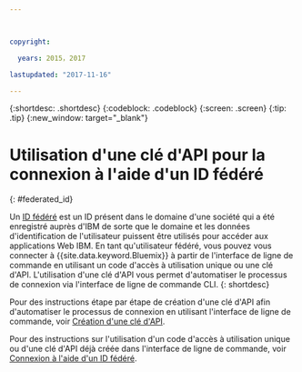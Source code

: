 ```yaml
---



copyright:

  years: 2015，2017

lastupdated: "2017-11-16"

---
```


{:shortdesc: .shortdesc}
{:codeblock: .codeblock}
{:screen: .screen}
{:tip: .tip}
{:new_window: target="_blank"}

# Utilisation d'une clé d'API pour la connexion à l'aide d'un ID fédéré
{: #federated_id}


Un [ID fédéré](/docs/admin/adminpublic.html#federatedid) est un ID présent dans le domaine d'une société qui a été enregistré auprès d'IBM de sorte que le domaine et les données d'identification de l'utilisateur puissent être utilisés pour accéder aux applications Web IBM. En tant qu'utilisateur fédéré, vous pouvez vous connecter à {{site.data.keyword.Bluemix}} à partir de l'interface de ligne de commande en utilisant un code d'accès à utilisation unique ou une clé d'API. L'utilisation d'une clé d'API vous permet d'automatiser le processus de connexion via l'interface de ligne de commande CLI.
{: shortdesc}

Pour des instructions étape par étape de création d'une clé d'API afin d'automatiser le processus de connexion en utilisant l'interface de ligne de commande, voir [Création d'une clé d'API](/docs/iam/userid_keys.html#creating-an-api-key). 

Pour des instructions sur l'utilisation d'un code d'accès à utilisation unique ou d'une clé d'API déjà créée dans l'interface de ligne de commande, voir [Connexion à l'aide d'un ID fédéré](/docs/cli/login_federated_id.html#federated_id).
